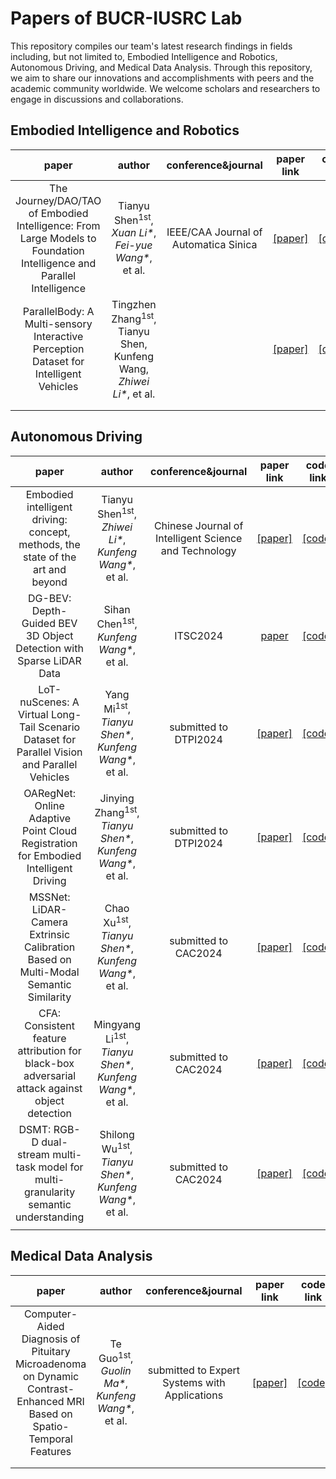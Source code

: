 # Papers of BUCR-IUSRC Lab

This repository compiles our team's latest research findings in fields including, but not limited to, Embodied Intelligence and Robotics, Autonomous Driving, and Medical Data Analysis. Through this repository, we aim to share our innovations and accomplishments with peers and the academic community worldwide. We welcome scholars and researchers to engage in discussions and collaborations.



## Embodied Intelligence and Robotics

|                            paper                             |                            author                            |          conference&journal           |                          paper link                          |                          code link                           |
| :----------------------------------------------------------: | :----------------------------------------------------------: | :-----------------------------------: | :----------------------------------------------------------: | :----------------------------------------------------------: |
| The Journey/DAO/TAO of Embodied Intelligence: From Large Models to Foundation Intelligence and Parallel Intelligence | Tianyu Shen<sup>1st</sup>, *Xuan Li\**, *Fei-yue Wang\**, et al. | IEEE/CAA Journal of Automatica Sinica | [[paper]](https://ieeexplore.ieee.org/abstract/document/10539310) |                         [[code]](#)                          |
| ParallelBody: A Multi-sensory Interactive Perception Dataset for Intelligent Vehicles | Tingzhen Zhang<sup>1st</sup>, Tianyu Shen, Kunfeng Wang, *Zhiwei Li\**, et al. |                                       |                         [[paper]](#)                         | [[code]](https://github.com/BUCT-IUSRC/Dataset__ParallelBody) |
|                                                              |                                                              |                                       |                                                              |                                                              |
|                                                              |                                                              |                                       |                                                              |                                                              |



## Autonomous Driving

|                            paper                             |                            author                            |                  conference&journal                   |                          paper link                          |                          code link                           |
| :----------------------------------------------------------: | :----------------------------------------------------------: | :---------------------------------------------------: | :----------------------------------------------------------: | :----------------------------------------------------------: |
| Embodied intelligent driving: concept, methods, the state of the art and beyond | Tianyu Shen<sup>1st</sup>, *Zhiwei Li\**, *Kunfeng Wang\**, et al. | Chinese Journal of Intelligent Science and Technology | [[paper]](https://www.infocomm-journal.com/znkx/CN/10.11959/j.issn.2096-6652.202404) |                         [[code]](#)                          |
| DG-BEV: Depth-Guided BEV 3D Object Detection with Sparse LiDAR Data |      Sihan Chen<sup>1st</sup>, *Kunfeng Wang\**, et al.      |                       ITSC2024                        |                          [paper](#)                          |   [[code]](https://github.com/BUCT-IUSRC/Research__DGBEV)    |
| LoT-nuScenes: A Virtual Long-Tail Scenario Dataset for Parallel Vision and Parallel Vehicles | Yang Mi<sup>1st</sup>, *Tianyu Shen\**, *Kunfeng Wang\**, et al. |                 submitted to DTPI2024                 |                         [[paper]](#)                         | [[code]](https://github.com/BUCT-IUSRC/Dataset__LoT-nuScenes) |
| OARegNet: Online Adaptive Point Cloud Registration for Embodied Intelligent Driving | Jinying Zhang<sup>1st</sup>, *Tianyu Shen\**, *Kunfeng Wang\**, et al. |                 submitted to DTPI2024                 |                         [[paper]](#)                         |  [[code]](https://github.com/BUCT-IUSRC/Research__OARegNet)  |
| MSSNet: LiDAR-Camera Extrinsic Calibration Based on Multi-Modal Semantic Similarity | Chao Xu<sup>1st</sup>, *Tianyu Shen\**, *Kunfeng Wang\**, et al. |                 submitted to CAC2024                  |                         [[paper]](#)                         |   [[code]](https://github.com/BUCT-IUSRC/Research__MSSNet)   |
| CFA: Consistent feature attribution for black-box adversarial attack against object detection | Mingyang Li<sup>1st</sup>, *Tianyu Shen\**, *Kunfeng Wang\**, et al. |                 submitted to CAC2024                  |                         [[paper]](#)                         |    [[code]](https://github.com/BUCT-IUSRC/Research__CFA)     |
| DSMT: RGB-D dual-stream multi-task model for multi-granularity semantic understanding | Shilong Wu<sup>1st</sup>, *Tianyu Shen\**, *Kunfeng Wang\**, et al. |                 submitted to CAC2024                  |                         [[paper]](#)                         |    [[code]](https://github.com/BUCT-IUSRC/Research__DSMT)    |
|                                                              |                                                              |                                                       |                                                              |                                                              |



## Medical Data Analysis

|                            paper                             |                            author                            |              conference&journal               |  paper link  |                        code link                         |
| :----------------------------------------------------------: | :----------------------------------------------------------: | :-------------------------------------------: | :----------: | :------------------------------------------------------: |
| Computer-Aided Diagnosis of Pituitary Microadenoma on Dynamic Contrast-Enhanced MRI Based on Spatio-Temporal Features | Te Guo<sup>1st</sup>, *Guolin Ma\**, *Kunfeng Wang\**, et al. | submitted to Expert Systems with Applications | [[paper]](#) | [[code]](https://github.com/BUCT-IUSRC/Research__PM-CAD) |
|                                                              |                                                              |                                               |              |                                                          |
|                                                              |                                                              |                                               |              |                                                          |

